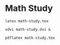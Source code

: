 # Math Study

```
latex math-study.tex
```

```
xdvi math-study.dvi &
```

```
pdflatex math-study.tex
```